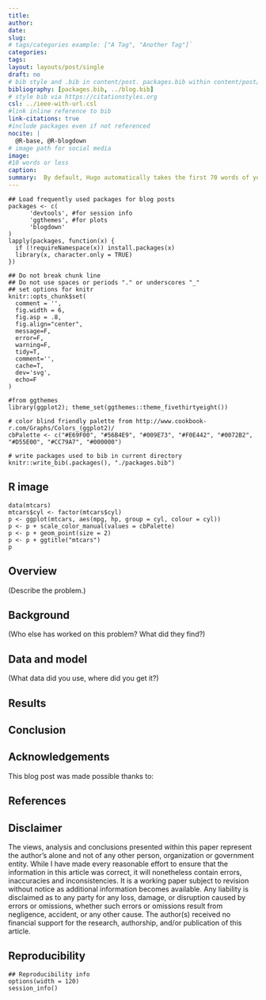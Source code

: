 ```yaml
---
title:
author:
date:
slug:
# tags/categories example: ["A Tag", "Another Tag"]`
categories:
tags:
layout: layouts/post/single
draft: no
# bib style and .bib in content/post. packages.bib within content/post/my-post
bibliography: [packages.bib, ../blog.bib]
# style bib via https://citationstyles.org
csl: ../ieee-with-url.csl
#link inline reference to bib
link-citations: true
#include packages even if not referenced
nocite: |
  @R-base, @R-blogdown
# image path for social media
image:
#10 words or less
caption:
summary:  By default, Hugo automatically takes the first 70 words of your content as its summary and stores it into the `.Summary` page variable for use in your templates. You may customize the summary length by setting `summaryLength` in your site configuration *or* you can set it in the front matter.
---
```



```{r load-packages, include = F}
## Load frequently used packages for blog posts
packages <- c(
      'devtools', #for session info
      'ggthemes', #for plots
      'blogdown'
)
lapply(packages, function(x) {
  if (!requireNamespace(x)) install.packages(x)
  library(x, character.only = TRUE)
})
```

```{r set-chunk-options, include = F}
## Do not break chunk line
## Do not use spaces or periods "." or underscores "_"
## set options for knitr
knitr::opts_chunk$set(
  comment = '',
  fig.width = 6,
  fig.asp = .8,
  fig.align="center",
  message=F,
  error=F,
  warning=F,
  tidy=T,
  comment='',
  cache=T,
  dev='svg',
  echo=F
)
```

```{r set-ggplot-theme-defaults, include = F}
#from ggthemes
library(ggplot2); theme_set(ggthemes::theme_fivethirtyeight())
```

```{r define-color-palette, include = F, eval = T}
# color blind friendly palette from http://www.cookbook-r.com/Graphs/Colors_(ggplot2)/
cbPalette <- c("#E69F00", "#56B4E9", "#009E73", "#F0E442", "#0072B2", "#D55E00", "#CC79A7", "#000000")
```

```{r write-package-bib, echo = F}
# write packages used to bib in current directory
knitr::write_bib(.packages(), "./packages.bib")
```

## R image


```{r plot-mtcars, echo=F, fig.cap = "A plot with 538 layout theme and color blind palette."}
data(mtcars)
mtcars$cyl <- factor(mtcars$cyl)
p <- ggplot(mtcars, aes(mpg, hp, group = cyl, colour = cyl))
p <- p + scale_color_manual(values = cbPalette)
p <- p + geom_point(size = 2)
p <- p + ggtitle("mtcars")
p
```


## Overview

(Describe the problem.)

## Background

(Who else has worked on this problem?  What did they find?)

## Data and model

(What data did you use, where did you get it?)

## Results

## Conclusion

## Acknowledgements

This blog post was made possible thanks to:



## References

<div id="refs"></div>

## Disclaimer

The views, analysis and conclusions presented within this paper represent the author’s alone and not of any other person, organization or government entity. While I have made every reasonable effort to ensure that the information in this article was correct, it will nonetheless contain errors, inaccuracies and inconsistencies. It is a working paper subject to revision without notice as additional information becomes available. Any liability is disclaimed as to any party for any loss, damage, or disruption caused by errors or omissions, whether such errors or omissions result from negligence, accident, or any other cause. The author(s) received no financial support for the research, authorship, and/or publication of this article.

## Reproducibility

```{r reproducibility, echo = FALSE}
## Reproducibility info
options(width = 120)
session_info()
```
